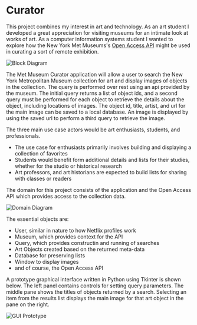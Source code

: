 # Curator

This project combines my interest in art and technology.  As an art student I developed a great appreciation for visiting museums for an intimate look at works of art.  As a computer information systems student I wanted to explore how the New York Met Museums's [Open Access API](https://www.metmuseum.org/blogs/now-at-the-met/2018/met-collection-api) might be used in curating a sort of remote exhibition.

![Block Diagram](https://lucid.app/publicSegments/view/a0a86283-2144-4c98-81b4-93c183523ed8/image.jpeg "Block Diagram")

The Met Museum Curator application will allow a user to search the New York Metropolitan Museum collection for art and display images of objects in the collection.  The query is performed over rest using an api provided by the museum.  The initial query returns a list of object ids, and a second query must be performed for each object to retrieve the details about the object, including locations of images.  The object id, title, artist, and url for the main image can be saved to a local database.  An image is displayed by using the saved url to perform a third query to retrieve the image. 

The three main use case actors would be art enthusiasts, students, and professionals.
- The use case for enthusiasts primarily involves building and displaying a collection of favorites
- Students would benefit form additional details and lists for their studies, whether for the studio or historical research
- Art professors, and art historians are expected to build lists for sharing with classes or readers

The domain for this project consists of the application and the Open Access API which provides access to the collection data.

![Domain Diagram](https://lucid.app/publicSegments/view/467828ed-7adb-448a-9f8d-f3f09488d20a/image.jpeg "Domain Diagram")

The essential objects are:
- User, similar in nature to how Netflix profiles work
- Museum, which provides context for the API
- Query, which provides constructin and running of searches
- Art Objects created based on the returned meta-data
- Database for preserving lists
- Window to display images
- and of course, the Open Access API

A prototype graphical interface written in Python using Tkinter is shown below.  The left panel contains controls for setting query parameters.  The middle pane shows the titles of objects returned by a search.  Selecting an item from the results list displays the main image for that art object in the pane on the right.

![GUI Prototype](https://tisdale.info/images/curator-gui-dev.png? "GUI Prototype")
